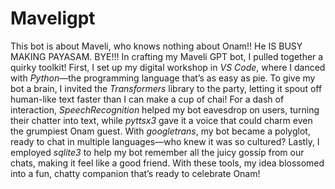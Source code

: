 # Maveligpt
This bot is about Maveli, who knows nothing about Onam!! He IS BUSY MAKING PAYASAM. BYE!!!
In crafting my Maveli GPT bot, I pulled together a quirky toolkit! First, I set up my digital workshop in *VS Code*, where I danced with *Python*—the programming language that’s as easy as pie. To give my bot a brain, I invited the *Transformers* library to the party, letting it spout off human-like text faster than I can make a cup of chai! For a dash of interaction, *SpeechRecognition* helped my bot eavesdrop on users, turning their chatter into text, while *pyttsx3* gave it a voice that could charm even the grumpiest Onam guest. With *googletrans*, my bot became a polyglot, ready to chat in multiple languages—who knew it was so cultured? Lastly, I employed *sqlite3* to help my bot remember all the juicy gossip from our chats, making it feel like a good friend. With these tools, my idea blossomed into a fun, chatty companion that’s ready to celebrate Onam!
